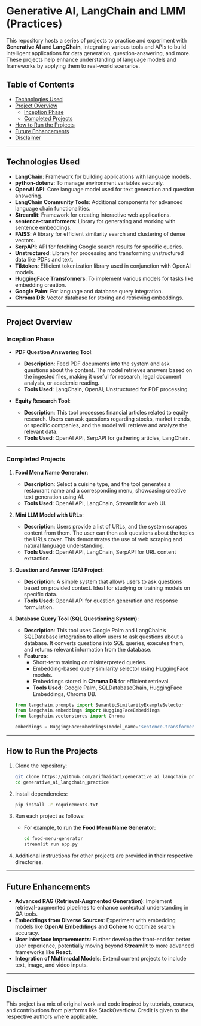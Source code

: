 # Generative AI, LangChain and LMM (Practices)

This repository hosts a series of projects to practice and experiment with **Generative AI** and **LangChain**, integrating various tools and APIs to build intelligent applications for data generation, question-answering, and more. These projects help enhance understanding of language models and frameworks by applying them to real-world scenarios.

## Table of Contents

- [Technologies Used](#technologies-used)
- [Project Overview](#project-overview)
  - [Inception Phase](#inception-phase)
  - [Completed Projects](#completed-projects)
- [How to Run the Projects](#how-to-run-the-projects)
- [Future Enhancements](#future-enhancements)
- [Disclaimer](#disclaimer)

---

## Technologies Used

- **LangChain**: Framework for building applications with language models.
- **python-dotenv**: To manage environment variables securely.
- **OpenAI API**: Core language model used for text generation and question answering.
- **LangChain Community Tools**: Additional components for advanced language chain functionalities.
- **Streamlit**: Framework for creating interactive web applications.
- **sentence-transformers**: Library for generating and working with sentence embeddings.
- **FAISS**: A library for efficient similarity search and clustering of dense vectors.
- **SerpAPI**: API for fetching Google search results for specific queries.
- **Unstructured**: Library for processing and transforming unstructured data like PDFs and text.
- **Tiktoken**: Efficient tokenization library used in conjunction with OpenAI models.
- **HuggingFace Transformers**: To implement various models for tasks like embedding creation.
- **Google Palm**: For language and database query integration.
- **Chroma DB**: Vector database for storing and retrieving embeddings.

---

## Project Overview

### Inception Phase

- **PDF Question Answering Tool**:

  - **Description**: Feed PDF documents into the system and ask questions about the content. The model retrieves answers based on the ingested files, making it useful for research, legal document analysis, or academic reading.
  - **Tools Used**: LangChain, OpenAI, Unstructured for PDF processing.

- **Equity Research Tool**:
  - **Description**: This tool processes financial articles related to equity research. Users can ask questions regarding stocks, market trends, or specific companies, and the model will retrieve and analyze the relevant data.
  - **Tools Used**: OpenAI API, SerpAPI for gathering articles, LangChain.

---

### Completed Projects

1. **Food Menu Name Generator**:

   - **Description**: Select a cuisine type, and the tool generates a restaurant name and a corresponding menu, showcasing creative text generation using AI.
   - **Tools Used**: OpenAI API, LangChain, Streamlit for web UI.

2. **Mini LLM Model with URLs**:

   - **Description**: Users provide a list of URLs, and the system scrapes content from them. The user can then ask questions about the topics the URLs cover. This demonstrates the use of web scraping and natural language understanding.
   - **Tools Used**: OpenAI API, LangChain, SerpAPI for URL content extraction.

3. **Question and Answer (QA) Project**:

   - **Description**: A simple system that allows users to ask questions based on provided context. Ideal for studying or training models on specific data.
   - **Tools Used**: OpenAI API for question generation and response formulation.

4. **Database Query Tool (SQL Questioning System)**:

   - **Description**: This tool uses Google Palm and LangChain’s SQLDatabase integration to allow users to ask questions about a database. It converts questions into SQL queries, executes them, and returns relevant information from the database.
   - **Features**:
     - Short-term training on misinterpreted queries.
     - Embedding-based query similarity selector using HuggingFace models.
     - Embeddings stored in **Chroma DB** for efficient retrieval.
     - **Tools Used**: Google Palm, SQLDatabaseChain, HuggingFace Embeddings, Chroma DB.

   ```python
   from langchain.prompts import SemanticSimilarityExampleSelector
   from langchain.embeddings import HuggingFaceEmbeddings
   from langchain.vectorstores import Chroma

   embeddings = HuggingFaceEmbeddings(model_name='sentence-transformers/all-MiniLM-L6-v2')
   ```

---

## How to Run the Projects

1. Clone the repository:

   ```bash
   git clone https://github.com/arifhaidari/generative_ai_langchain_practice.git
   cd generative_ai_langchain_practice
   ```

2. Install dependencies:

   ```bash
   pip install -r requirements.txt
   ```

3. Run each project as follows:

   - For example, to run the **Food Menu Name Generator**:
     ```bash
     cd food-menu-generator
     streamlit run app.py
     ```

4. Additional instructions for other projects are provided in their respective directories.

---

## Future Enhancements

- **Advanced RAG (Retrieval-Augmented Generation)**: Implement retrieval-augmented pipelines to enhance contextual understanding in QA tools.
- **Embeddings from Diverse Sources**: Experiment with embedding models like **OpenAI Embeddings** and **Cohere** to optimize search accuracy.
- **User Interface Improvements**: Further develop the front-end for better user experience, potentially moving beyond **Streamlit** to more advanced frameworks like **React**.
- **Integration of Multimodal Models**: Extend current projects to include text, image, and video inputs.

---

## Disclaimer

This project is a mix of original work and code inspired by tutorials, courses, and contributions from platforms like StackOverflow. Credit is given to the respective authors where applicable.

